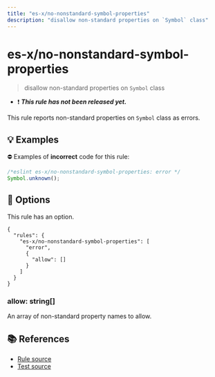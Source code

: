 ```yaml
---
title: "es-x/no-nonstandard-symbol-properties"
description: "disallow non-standard properties on `Symbol` class"
---
```


# es-x/no-nonstandard-symbol-properties
> disallow non-standard properties on `Symbol` class

- ❗ <badge text="This rule has not been released yet." vertical="middle" type="error"> ***This rule has not been released yet.*** </badge>

This rule reports non-standard properties on `Symbol` class as errors.

## 💡 Examples

⛔ Examples of **incorrect** code for this rule:

<eslint-playground type="bad">

```js
/*eslint es-x/no-nonstandard-symbol-properties: error */
Symbol.unknown();
```

</eslint-playground>

## 🔧 Options

This rule has an option.

```jsonc
{
  "rules": {
    "es-x/no-nonstandard-symbol-properties": [
      "error",
      {
        "allow": []
      }
    ]
  }
}
```

### allow: string[]

An array of non-standard property names to allow.

## 📚 References

- [Rule source](https://github.com/eslint-community/eslint-plugin-es-x/blob/master/lib/rules/no-nonstandard-symbol-properties.js)
- [Test source](https://github.com/eslint-community/eslint-plugin-es-x/blob/master/tests/lib/rules/no-nonstandard-symbol-properties.js)
